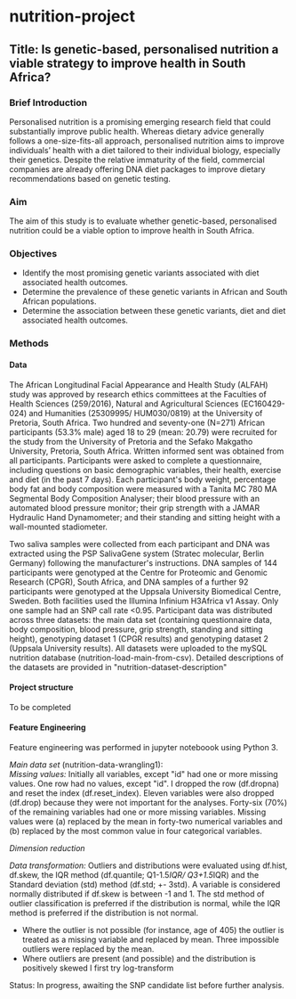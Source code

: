 # nutrition-project

## Title: Is genetic-based, personalised nutrition a viable strategy to improve health in South Africa?

### Brief Introduction
Personalised nutrition is a promising emerging research field that could substantially improve public health. Whereas dietary advice generally follows a one-size-fits-all approach, personalised nutrition aims to improve individuals’ health with a diet tailored to their individual biology, especially their genetics. Despite the relative immaturity of the field, commercial companies are already offering DNA diet packages to improve dietary recommendations based on genetic testing.

### Aim
The aim of this study is to evaluate whether genetic-based, personalised nutrition could be a viable option to improve health in South Africa.

### Objectives
* Identify the most promising genetic variants associated with diet associated health outcomes.
* Determine the prevalence of these genetic variants in African and South African populations.
* Determine the association between these genetic variants, diet and diet associated health outcomes.

### Methods
#### Data
The African Longitudinal Facial Appearance and Health Study (ALFAH) study was approved by research ethics committees at the Faculties of Health Sciences (259/2016), Natural and Agricultural Sciences (EC160429-024) and Humanities (25309995/ HUM030/0819) at the University of Pretoria, South Africa. Two hundred and seventy-one (N=271) African participants (53.3% male) aged 18 to 29 (mean: 20.79) were recruited for the study from the University of Pretoria and the Sefako Makgatho University, Pretoria, South Africa. Written informed sent was obtained from all participants. Participants were asked to complete a questionnaire, including questions on basic demographic variables, their health, exercise and diet (in the past 7 days). Each participant's body weight, percentage body fat and body composition were measured with a Tanita MC 780 MA Segmental Body Composition Analyser; their blood pressure with an automated blood pressure monitor; their grip strength with a JAMAR Hydraulic Hand Dynamometer; and their standing and sitting height with a wall-mounted stadiometer. 

Two saliva samples were collected from each participant and DNA was extracted using the PSP SalivaGene system (Stratec molecular, Berlin Germany) following the manufacturer's instructions. DNA samples of 144 participants were genotyped at the Centre for Proteomic and Genomic Research (CPGR), South Africa, and DNA samples of a further 92 participants were genotyped at the Uppsala University Biomedical Centre, Sweden. Both facilities used the Illumina Infinium H3Africa v1 Assay. Only one sample had an SNP call rate <0.95. Participant data was distributed across three datasets: the main data set (containing questionnaire data, body composition, blood pressure, grip strength, standing and sitting height), genotyping dataset 1 (CPGR results) and genotyping dataset 2 (Uppsala University results). All datasets were uploaded to the mySQL nutrition database (nutrition-load-main-from-csv). Detailed descriptions of the datasets are provided in "nutrition-dataset-description"

#### Project structure
To be completed

#### Feature Engineering
Feature engineering was performed in jupyter noteboook using Python 3.

*Main data set* (nutrition-data-wrangling1):
<br>*Missing values:* Initially all variables, except "id" had one or more missing values. One row had no values, except "id". I dropped the row (df.dropna) and reset the index (df.reset_index). Eleven variables were also dropped (df.drop) because they were not important for the analyses. Forty-six (70%) of the remaining variables had one or more missing variables. Missing values were (a) replaced by the mean in forty-two numerical variables and (b) replaced by the most common value in four categorical variables. 

*Dimension reduction*

*Data transformation:* Outliers and distributions were evaluated using df.hist, df.skew, the IQR method (df.quantile; Q1-1.5*IQR/ Q3+1.5*IQR) and the Standard deviation (std) method (df.std; +- 3std). A variable is considered normally distributed if df.skew is between -1 and 1. The std method of outlier classification is preferred if the distribution is normal, while the IQR method is preferred if the distribution is not normal. 
  * Where the outlier is not possible (for instance, age of 405) the outlier is treated as a missing variable and replaced by mean. Three impossible outliers were replaced by the mean.
  * Where outliers are present (and possible) and the distribution is positively skewed I first try log-transform



Status: In progress, awaiting the SNP candidate list before further analysis.



